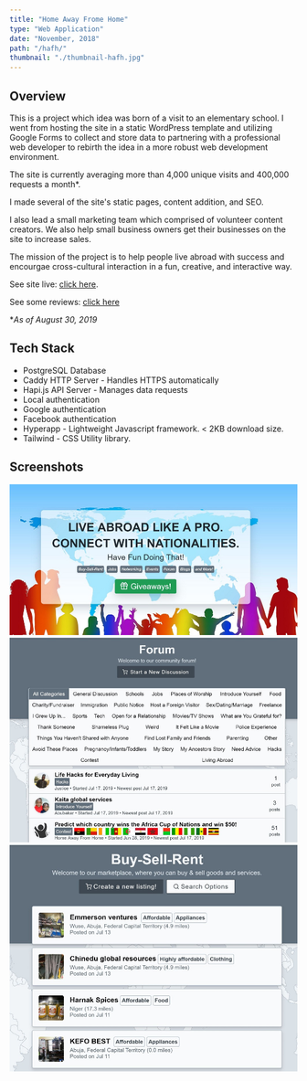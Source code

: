 ```yaml
---
title: "Home Away Frome Home"
type: "Web Application"
date: "November, 2018"
path: "/hafh/"
thumbnail: "./thumbnail-hafh.jpg"
---
```


## Overview

This is a project which idea was born of a visit to an elementary school. I went from hosting the site in a static WordPress template and utilizing Google Forms to collect and store data to partnering with a professional web developer to rebirth the idea in a more robust web development environment.

The site is currently averaging more than 4,000 unique visits and 400,000 requests a month*.

I made several of the site's static pages, content addition, and SEO.

I also lead a small marketing team which comprised of volunteer content creators. We also help small business owners get their businesses on the site to increase sales.

The mission of the project is to help people live abroad with success and encourgae cross-cultural interaction in a fun, creative, and interactive way.

See site live: [click here](https://homeawayfromhome.online "Home Away From Home").

See some reviews: [click here](https://www.trustpilot.com/review/homeawayfromhome.online "Reviews") 

*_As of August 30, 2019_

## Tech Stack

- PostgreSQL Database
- Caddy HTTP Server - Handles HTTPS automatically
- Hapi.js API Server - Manages data requests
- Local authentication
- Google authentication
- Facebook authentication
- Hyperapp - Lightweight Javascript framework. < 2KB download size.
- Tailwind - CSS Utility library.

## Screenshots

![Screenshot 1](./image1.JPG)
![Screenshot 2](./image2.JPG)
![Screenshot 2](./image3.JPG)
